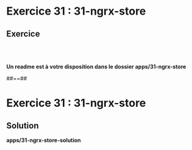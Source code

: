 <!-- .slide: class="exercice" -->
# Exercice 31 : 31-ngrx-store
## Exercice

<br><br>

<b>Un readme est à votre disposition dans le dossier apps/31-ngrx-store</b>

##==##

<!-- .slide: class="full-center exercice" -->
# Exercice 31 : 31-ngrx-store
## Solution
__apps/31-ngrx-store-solution__
